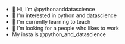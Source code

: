 - 👋 Hi, I’m @pythonanddatascience
- 👀 I’m interested in  python and datascience 
- 🌱 I’m currently learning to teach 
- 💞️ I’m looking for a people who likes to work
- My insta is @python_and_datascience


